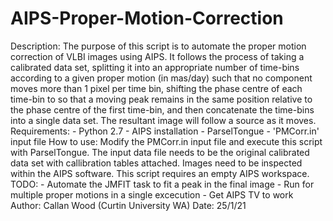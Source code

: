 # AIPS-Proper-Motion-Correction
Description:  The purpose of this script is to automate the proper motion 
              correction of VLBI images using AIPS. It follows the process of 
              taking a calibrated data set, splitting it into an appropriate 
              number of time-bins according to a given proper motion (in 
              mas/day) such that no component moves more than 1 pixel per time
              bin, shifting the phase centre of each time-bin to so that a moving 
              peak remains in the same position relative to the phase centre of the 
              first time-bin, and then concatenate the time-bins into a single 
              data set. The resultant image will follow a source as it moves.
Requirements: - Python 2.7
              - AIPS installation
              - ParselTongue 
              - 'PMCorr.in' input file
How to use:   Modify the PMCorr.in input file and execute this script with
              ParselTongue. The input data file needs to be the original 
              calibrated data set with callibration tables attached. Images
              need to be inspected within the AIPS software. This script 
              requires an empty AIPS workspace.
TODO:         - Automate the JMFIT task to fit a peak in the final image
              - Run for multiple proper motions in a single excecution
              - Get AIPS TV to work
Author: Callan Wood (Curtin University WA)
Date: 25/1/21
